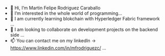 - 👋 Hi, I’m Martin Felipe Rodriguez Caraballo
- 👀 I’m interested in the whole world of programming...
- 🌱 I am currently learning blokchain with Hyperledger Fabric framework ...
- 💞️ I am looking to collaborate on development projects on the backend side ...
- 📫 You can contact me on my linkedIn -> https://www.linkedin.com/in/mfrodriguezc/ ...

<!---
mfrodriguezc/mfrodriguezc is a ✨ special ✨ repository because its `README.md` (this file) appears on your GitHub profile.
You can click the Preview link to take a look at your changes.
--->
